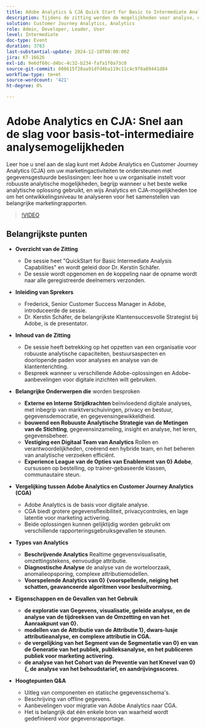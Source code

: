 ```yaml
---
title: Adobe Analytics & CJA Quick Start for Basic to Intermediate Analysis Capabilities
description: Tijdens de zitting werden de mogelijkheden voor analyse, de vergelijking van Adobe Analytics en Customer Journey Analytics en de belangrijkste kenmerken voor marketingrapporten besproken.
solution: Customer Journey Analytics, Analytics
role: Admin, Developer, Leader, User
level: Intermediate
doc-type: Event
duration: 3783
last-substantial-update: 2024-12-10T00:00:00Z
jira: KT-16626
exl-id: 9e6df60c-d4bc-4c32-b234-fafa1f0a73c0
source-git-commit: 088615f28aa91dfd4ba119c11c4c9f8a89441d84
workflow-type: tm+mt
source-wordcount: '421'
ht-degree: 0%

---
```


# Adobe Analytics en CJA: Snel aan de slag voor basis-tot-intermediaire analysemogelijkheden

Leer hoe u snel aan de slag kunt met Adobe Analytics en Customer Journey Analytics (CJA) om uw marketingactiviteiten te ondersteunen met gegevensgestuurde beslissingen: leer hoe u uw organisatie instelt voor robuuste analytische mogelijkheden, begrijp wanneer u het beste welke analytische oplossing gebruikt, en wijs Analytics en CJA-mogelijkheden toe om het ontwikkelingsniveau te analyseren voor het samenstellen van belangrijke marketingrapporten.

>[!VIDEO](https://video.tv.adobe.com/v/3440933/?learn=on&enablevpops)

## Belangrijkste punten

* **Overzicht van de Zitting**
   * De sessie heet &quot;QuickStart for Basic Intermediate Analysis Capabilities&quot; en wordt geleid door Dr. Kerstin Schäfer.
   * De sessie wordt opgenomen en de koppeling naar de opname wordt naar alle geregistreerde deelnemers verzonden.

* **Inleiding van Sprekers**
   * Frederick, Senior Customer Success Manager in Adobe, introduceerde de sessie.
   * Dr. Kerstin Schäfer, de belangrijkste Klantensuccesvolle Strategist bij Adobe, is de presentator.

* **Inhoud van de Zitting**
   * De sessie heeft betrekking op het opzetten van een organisatie voor robuuste analytische capaciteiten, bestuursaspecten en doorlopende paden voor analyses en analyse van de klantenterichting.
   * Bespreek wanneer u verschillende Adobe-oplossingen en Adobe-aanbevelingen voor digitale inzichten wilt gebruiken.

* **Belangrijke Onderwerpen die** worden besproken
   * **Externe en Interne Strijdkrachten** beïnvloedend digitale analyses, met inbegrip van marktverschuivingen, privacy en bestuur, gegevensdemocratie, en gegevensingewikkeldheid.
   * **bouwend een Robuuste Analytische Strategie van de Metingen van de Stichting**, gegevensinzameling, insight en analyse, het leren, gegevensbeheer.
   * **Vestiging een Digitaal Team van Analytics** Rollen en verantwoordelijkheden, creërend een hybride team, en het beheren van analytische verzoeken efficiënt.
   * **Experience League van de Opties van Enablement van 0&rbrace; Adobe**, cursussen op bestelling, op trainer-gebaseerde klassen, communautaire steun.

* **Vergelijking tussen Adobe Analytics en Customer Journey Analytics (CGA)**
   * Adobe Analytics is de basis voor digitale analyse.
   * CGA biedt grotere gegevensflexibiliteit, privacycontroles, en lage latentie voor marketing activering.
   * Beide oplossingen kunnen gelijktijdig worden gebruikt om verschillende rapporteringsgebruiksgevallen te steunen.

* **Types van Analytics**
   * **Beschrijvende Analytics** Realtime gegevensvisualisatie, omzettingstekens, eenvoudige attributie.
   * **Diagnostische Analyse** de analyse van de worteloorzaak, anomalieopsporing, complexe attributiemodellen.
   * **Voorspelende Analytics van 0&rbrace; &lbrace;voorspellende, neiging het schatten, geavanceerde algoritmen voor besluitvorming.**

* **Eigenschappen en de Gevallen van het Gebruik**
   * **de exploratie van Gegevens, visualisatie, geleide analyse, en de analyse van de tijdreeksen van de Omzetting en van het Aanraakpunt van 0&rbrace;.**
   * **modellen van de Attributie van de Attributie 1&rbrace;, dwars-lusje attributieanalyse, en complexe attributie in CGA.**
   * **de vergelijking van het Segment van de Segmentatie van 0&rbrace; en van de Generatie van het publiek, publieksanalyse, en het publiceren publiek voor marketing activering.**
   * **de analyse van het Cohort van de Preventie van het Knevel van 0&rbrace; &lbrace;, de analyse van het behoudstarief, en aandrijvingsscores.**

* **Hoogtepunten Q&amp;A**
   * Uitleg van componenten en statische gegevensschema&#39;s.
   * Beschrijving van offline gegevens.
   * Aanbevelingen voor migratie van Adobe Analytics naar CGA.
   * Het is belangrijk dat één enkele bron van waarheid wordt gedefinieerd voor gegevensrapportage.
